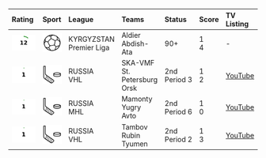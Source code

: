 | Rating                                                                                                                                 | Sport                                                                                                            | League                     | Teams                          | Status       | Score   | TV Listing                                                     |
|:---------------------------------------------------------------------------------------------------------------------------------------|:-----------------------------------------------------------------------------------------------------------------|:---------------------------|:-------------------------------|:-------------|:--------|:---------------------------------------------------------------|
| <img src="https://raw.githubusercontent.com/BlakeDuncan25/Donut-SVG-Ratings/bac4e4a278175106499642192132b1786a9aec38/12.svg" alt="12"> | <img src="https://raw.githubusercontent.com/BlakeDuncan25/Donut-SVG-Ratings/master/soccer.png" alt="Soccer">     | KYRGYZSTAN<br>Premier Liga | Aldier<br>Abdish-Ata           | 90+          | 1<br>4  | -                                                              |
| <img src="https://raw.githubusercontent.com/BlakeDuncan25/Donut-SVG-Ratings/bac4e4a278175106499642192132b1786a9aec38/1.svg" alt="1">   | <img src="https://raw.githubusercontent.com/BlakeDuncan25/Donut-SVG-Ratings/master/hockey.png" alt="Ice Hockey"> | RUSSIA<br>VHL              | SKA-VMF St. Petersburg<br>Orsk | 2nd Period 3 | 1<br>2  | <a href="https://www.youtube.com/@VHL_SRC/streams">YouTube</a> |
| <img src="https://raw.githubusercontent.com/BlakeDuncan25/Donut-SVG-Ratings/bac4e4a278175106499642192132b1786a9aec38/1.svg" alt="1">   | <img src="https://raw.githubusercontent.com/BlakeDuncan25/Donut-SVG-Ratings/master/hockey.png" alt="Ice Hockey"> | RUSSIA<br>MHL              | Mamonty Yugry<br>Avto          | 2nd Period 6 | 1<br>0  | <a href="https://www.youtube.com/@mhl_rus/streams">YouTube</a> |
| <img src="https://raw.githubusercontent.com/BlakeDuncan25/Donut-SVG-Ratings/bac4e4a278175106499642192132b1786a9aec38/1.svg" alt="1">   | <img src="https://raw.githubusercontent.com/BlakeDuncan25/Donut-SVG-Ratings/master/hockey.png" alt="Ice Hockey"> | RUSSIA<br>VHL              | Tambov<br>Rubin Tyumen         | 2nd Period 2 | 1<br>3  | <a href="https://www.youtube.com/@VHL_SRC/streams">YouTube</a> |